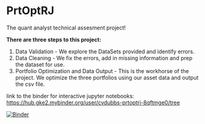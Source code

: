 # PrtOptRJ
The quant analyst technical assesment project!

**There are three steps to this project:**

1. Data Validation - We explore the DataSets provided and identify errors.
2. Data Cleaning - We fix the errors, add in missing information and prep the dataset for use.
3. Portfolio Optimization and Data Output - This is the workhorse of the project. We optimize the three portfolios using our asset data and output the csv file.

link to the binder for interactive jupyter notebooks:
https://hub.gke2.mybinder.org/user/cvdubbs-prtoptrj-8qftmge0/tree

[![Binder](https://mybinder.org/badge_logo.svg)](https://mybinder.org/v2/gh/cvdubbs/PrtOptRJ/main)
